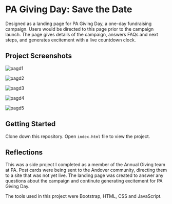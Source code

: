 # PA Giving Day: Save the Date
Designed as a landing page for PA Giving Day, a one-day fundraising campaign. Users would be directed to this page prior to the campaign launch.
The page gives details of the campaign, answers FAQs and next steps, and generates excitement with a live countdown clock. 

## Project Screenshots

![pagd1](https://user-images.githubusercontent.com/34554030/39677407-3a0b6932-5148-11e8-87e2-8a873fdcaac5.PNG)

![pagd2](https://user-images.githubusercontent.com/34554030/39677429-8b06d5b0-5148-11e8-8ad7-3b500574f752.PNG)

![pagd3](https://user-images.githubusercontent.com/34554030/39677431-8ecd5bd8-5148-11e8-8de7-3b060345d3e2.PNG)

![pagd4](https://user-images.githubusercontent.com/34554030/39677433-954db1d8-5148-11e8-8d13-d3b8a6263783.PNG)

![pagd5](https://user-images.githubusercontent.com/34554030/39677434-a1754df4-5148-11e8-90ea-e55408d5987a.PNG)

## Getting Started

Clone down this repository. Open `index.html` file to view the project.

## Reflections

This was a side project I completed as a member of the Annual Giving team at PA. Post cards were being sent to the Andover community, directing them to a site that was not yet live. The landing page was created to answer any questions about the campaign and continute generating excitement for PA Giving Day.

The tools used in this project were Bootstrap, HTML, CSS and JavaScript. 

